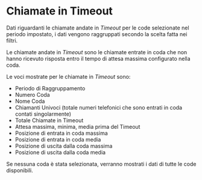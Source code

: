 # Chiamate in Timeout

Dati riguardanti le chiamate andate in *Timeout* per le code selezionate 
nel periodo impostato, i dati vengono raggruppati secondo la scelta fatta
nei filtri.

Le chiamate andate in *Timeout* sono le chiamate entrate in coda che 
non hanno ricevuto risposta entro il tempo di attesa massima configurato 
nella coda.

Le voci mostrate per le chiamate in *Timeout* sono:

- Periodo di Raggruppamento
- Numero Coda
- Nome Coda
- Chiamanti Univoci (totale numeri telefonici che sono entrati in coda 
contati singolarmente) 
- Totale Chiamate in Timeout
- Attesa massima, minima, media prima del Timeout
- Posizione di entrata in coda massima
- Posizione di entrata in coda media
- Posizione di uscita dalla coda massima
- Posizione di uscita dalla coda media

Se nessuna coda è stata selezionata, verranno mostrati i dati di tutte
le code disponibili.
